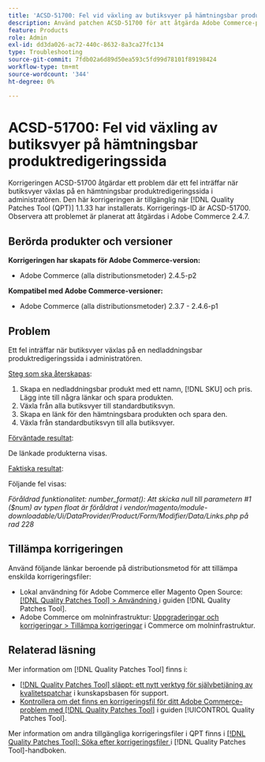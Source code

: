 ```yaml
---
title: 'ACSD-51700: Fel vid växling av butiksvyer på hämtningsbar produktredigeringssida'
description: Använd patchen ACSD-51700 för att åtgärda Adobe Commerce-problemet när ett fel inträffar när butiksvyer växlas på en nedladdningsbar produktredigeringssida i administratören.
feature: Products
role: Admin
exl-id: dd3da026-ac72-440c-8632-8a3ca27fc134
type: Troubleshooting
source-git-commit: 7fdb02a6d89d50ea593c5fd99d78101f89198424
workflow-type: tm+mt
source-wordcount: '344'
ht-degree: 0%

---
```


# ACSD-51700: Fel vid växling av butiksvyer på hämtningsbar produktredigeringssida

Korrigeringen ACSD-51700 åtgärdar ett problem där ett fel inträffar när butiksvyer växlas på en hämtningsbar produktredigeringssida i administratören. Den här korrigeringen är tillgänglig när [!DNL Quality Patches Tool (QPT)] 1.1.33 har installerats. Korrigerings-ID är ACSD-51700. Observera att problemet är planerat att åtgärdas i Adobe Commerce 2.4.7.

## Berörda produkter och versioner

**Korrigeringen har skapats för Adobe Commerce-version:**

* Adobe Commerce (alla distributionsmetoder) 2.4.5-p2

**Kompatibel med Adobe Commerce-versioner:**

* Adobe Commerce (alla distributionsmetoder) 2.3.7 - 2.4.6-p1

## Problem

Ett fel inträffar när butiksvyer växlas på en nedladdningsbar produktredigeringssida i administratören.

<u>Steg som ska återskapas</u>:

1. Skapa en nedladdningsbar produkt med ett namn, [!DNL SKU] och pris. Lägg inte till några länkar och spara produkten.
1. Växla från alla butiksvyer till standardbutiksvyn.
1. Skapa en länk för den hämtningsbara produkten och spara den.
1. Växla från standardbutiksvyn till alla butiksvyer.

<u>Förväntade resultat</u>:

De länkade produkterna visas.

<u>Faktiska resultat</u>:

Följande fel visas:

*Föråldrad funktionalitet: number_format(): Att skicka null till parametern #1 ($num) av typen float är föråldrat i vendor/magento/module-downloadable/Ui/DataProvider/Product/Form/Modifier/Data/Links.php på rad 228*

## Tillämpa korrigeringen

Använd följande länkar beroende på distributionsmetod för att tillämpa enskilda korrigeringsfiler:

* Lokal användning för Adobe Commerce eller Magento Open Source: [[!DNL Quality Patches Tool] > Användning ](/help/tools/quality-patches-tool/usage.md) i guiden [!DNL Quality Patches Tool].
* Adobe Commerce om molninfrastruktur: [Uppgraderingar och korrigeringar > Tillämpa korrigeringar](https://experienceleague.adobe.com/docs/commerce-cloud-service/user-guide/develop/upgrade/apply-patches.html?lang=sv-SE) i Commerce om molninfrastruktur.

## Relaterad läsning

Mer information om [!DNL Quality Patches Tool] finns i:

* [[!DNL Quality Patches Tool] släppt: ett nytt verktyg för självbetjäning av kvalitetspatchar](https://experienceleague.adobe.com/sv/docs/commerce-operations/tools/quality-patches-tool/quality-patches-tool-to-self-serve-quality-patches) i kunskapsbasen för support.
* [Kontrollera om det finns en korrigeringsfil för ditt Adobe Commerce-problem med  [!DNL Quality Patches Tool]](/help/tools/quality-patches-tool/patches-available-in-qpt/check-patch-for-magento-issue-with-magento-quality-patches.md) i guiden [!UICONTROL Quality Patches Tool].


Mer information om andra tillgängliga korrigeringsfiler i QPT finns i [[!DNL Quality Patches Tool]: Söka efter korrigeringsfiler ](https://experienceleague.adobe.com/tools/commerce-quality-patches/index.html?lang=sv-SE) i [!DNL Quality Patches Tool]-handboken.
